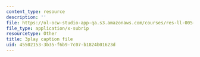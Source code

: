 ```yaml
---
content_type: resource
description: ''
file: https://ol-ocw-studio-app-qa.s3.amazonaws.com/courses/res-ll-005-mathematics-of-big-data-and-machine-learning-january-iap-2020/455021533b35f6b97c07b1824b01623d_4StlYd7xKFA.srt
file_type: application/x-subrip
resourcetype: Other
title: 3play caption file
uid: 45502153-3b35-f6b9-7c07-b1824b01623d
---
```

